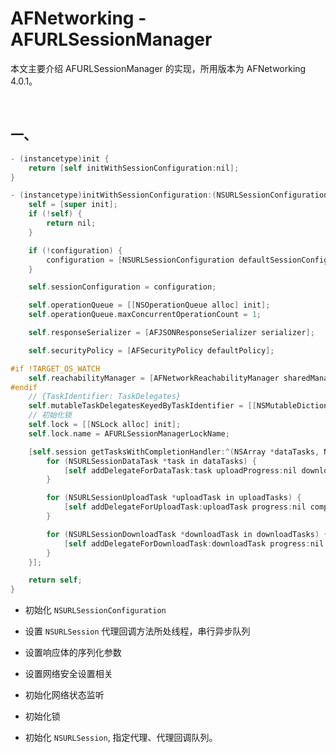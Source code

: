 # AFNetworking - AFURLSessionManager

本文主要介绍 AFURLSessionManager 的实现，所用版本为 AFNetworking 4.0.1。

<br>

## 一、

```Objective-C
- (instancetype)init {
    return [self initWithSessionConfiguration:nil];
}

- (instancetype)initWithSessionConfiguration:(NSURLSessionConfiguration *)configuration {
    self = [super init];
    if (!self) {
        return nil;
    }

    if (!configuration) {
        configuration = [NSURLSessionConfiguration defaultSessionConfiguration];
    }

    self.sessionConfiguration = configuration;

    self.operationQueue = [[NSOperationQueue alloc] init];
    self.operationQueue.maxConcurrentOperationCount = 1;

    self.responseSerializer = [AFJSONResponseSerializer serializer];

    self.securityPolicy = [AFSecurityPolicy defaultPolicy];

#if !TARGET_OS_WATCH
    self.reachabilityManager = [AFNetworkReachabilityManager sharedManager];
#endif
    // {TaskIdentifier: TaskDelegates}
    self.mutableTaskDelegatesKeyedByTaskIdentifier = [[NSMutableDictionary alloc] init];
    // 初始化锁
    self.lock = [[NSLock alloc] init];
    self.lock.name = AFURLSessionManagerLockName;

    [self.session getTasksWithCompletionHandler:^(NSArray *dataTasks, NSArray *uploadTasks, NSArray *downloadTasks) {
        for (NSURLSessionDataTask *task in dataTasks) {
            [self addDelegateForDataTask:task uploadProgress:nil downloadProgress:nil completionHandler:nil];
        }

        for (NSURLSessionUploadTask *uploadTask in uploadTasks) {
            [self addDelegateForUploadTask:uploadTask progress:nil completionHandler:nil];
        }

        for (NSURLSessionDownloadTask *downloadTask in downloadTasks) {
            [self addDelegateForDownloadTask:downloadTask progress:nil destination:nil completionHandler:nil];
        }
    }];

    return self;
}
```

- 初始化 `NSURLSessionConfiguration`

- 设置 `NSURLSession` 代理回调方法所处线程，串行异步队列
- 设置响应体的序列化参数
- 设置网络安全设置相关
- 初始化网络状态监听
- 初始化锁
- 初始化 `NSURLSession`, 指定代理、代理回调队列。

```Objective-C
```

```Objective-C
```

```Objective-C
```

```Objective-C
```

<br>


```Objective-C
```

```Objective-C
```

```Objective-C
```

```Objective-C
```

```Objective-C
```

<br>


<br>


<br>